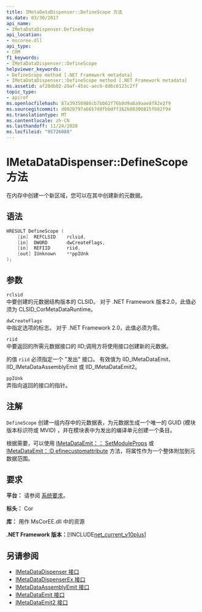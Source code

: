 ```yaml
---
title: IMetaDataDispenser::DefineScope 方法
ms.date: 03/30/2017
api_name:
- IMetaDataDispenser.DefineScope
api_location:
- mscoree.dll
api_type:
- COM
f1_keywords:
- IMetaDataDispenser::DefineScope
helpviewer_keywords:
- DefineScope method [.NET Framework metadata]
- IMetaDataDispenser::DefineScope method [.NET Framework metadata]
ms.assetid: af28db02-29af-45ac-aec6-8d6c6123c2ff
topic_type:
- apiref
ms.openlocfilehash: 87a39350986cb7bb62f76b0d9a6a9aae8f82e2f9
ms.sourcegitcommit: d8020797a6657d0fbbdff362b80300815f682f94
ms.translationtype: MT
ms.contentlocale: zh-CN
ms.lasthandoff: 11/24/2020
ms.locfileid: "95726088"
---
```

# <a name="imetadatadispenserdefinescope-method"></a>IMetaDataDispenser::DefineScope 方法

在内存中创建一个新区域，您可以在其中创建新的元数据。  
  
## <a name="syntax"></a>语法  
  
```cpp  
HRESULT DefineScope (  
    [in]  REFCLSID    rclsid,  
    [in]  DWORD       dwCreateFlags,  
    [in]  REFIID      riid,
    [out] IUnknown    **ppIUnk  
);  
```  
  
## <a name="parameters"></a>参数  

 `rclsid`  
 中要创建的元数据结构版本的 CLSID。 对于 .NET Framework 版本2.0，此值必须为 CLSID_CorMetaDataRuntime。  
  
 `dwCreateFlags`  
 中指定选项的标志。 对于 .NET Framework 2.0，此值必须为零。  
  
 `riid`  
 中要返回的所需元数据接口的 IID;调用方将使用接口创建新的元数据。  
  
 的值 `riid` 必须指定一个 "发出" 接口。 有效值为 IID_IMetaDataEmit、IID_IMetaDataAssemblyEmit 或 IID_IMetaDataEmit2。  
  
 `ppIUnk`  
 弄指向返回的接口的指针。  
  
## <a name="remarks"></a>注解  

 `DefineScope` 创建一组内存中的元数据表，为元数据生成一个唯一的 GUID (模块版本标识符或 MVID) ，并在模块表中为发出的编译单元创建一个条目。  
  
 根据需要，可以使用 [IMetaDataEmit：： SetModuleProps](imetadataemit-setmoduleprops-method.md) 或 [IMetaDataEmit：:D efinecustomattribute](imetadataemit-definecustomattribute-method.md) 方法，将属性作为一个整体附加到元数据范围。  
  
## <a name="requirements"></a>要求  

 **平台：** 请参阅 [系统要求](../../get-started/system-requirements.md)。  
  
 **标头：** Cor  
  
 **库：** 用作 MsCorEE.dll 中的资源  
  
 **.NET Framework 版本：**[!INCLUDE[net_current_v10plus](../../../../includes/net-current-v10plus-md.md)]  
  
## <a name="see-also"></a>另请参阅

- [IMetaDataDispenser 接口](imetadatadispenser-interface.md)
- [IMetaDataDispenserEx 接口](imetadatadispenserex-interface.md)
- [IMetaDataAssemblyEmit 接口](imetadataassemblyemit-interface.md)
- [IMetaDataEmit 接口](imetadataemit-interface.md)
- [IMetaDataEmit2 接口](imetadataemit2-interface.md)
